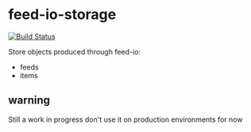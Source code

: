 # feed-io-storage

[![Build Status](https://travis-ci.org/alexdebril/feed-io-storage.svg?branch=master)](https://travis-ci.org/alexdebril/feed-io-storage)

Store objects produced through feed-io:

- feeds
- items

## warning

Still a work in progress don't use it on production environments for now
